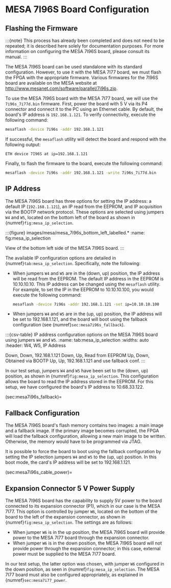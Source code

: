 # MESA 7I96S Board Configuration

## Flashing the Firmware

:::{note}
This process has already been completed and does not need to be repeated; it is described here solely for documentation purposes. For more information on configuring the MESA 7I96S board, please consult its manual.
:::

The MESA 7I96S board can be used standalone with its standard configuration. However, to use it with the MESA 7I77 board, we must flash the FPGA with the appropriate firmware. Various firmwares for the 7I96S board are available on the MESA website at <http://www.mesanet.com/software/parallel/7i96s.zip>.

To use the MESA 7I96S board with the MESA 7I77 board, we will use the `7i96s_7i77d.bin` firmware. First, power the board with 5 V via its P4 connector and connect it to the PC using an Ethernet cable. By default, the board's IP address is `192.168.1.121`. To verify connectivity, execute the following command:

```sh
mesaflash -device 7i96s -addr 192.168.1.121
```

If successful, the `mesaflash` utility will detect the board and respond with the following output:

```text
ETH device 7I96S at ip=192.168.1.121
```

Finally, to flash the firmware to the board, execute the following command:

```sh
mesaflash -device 7i96s -addr 192.168.1.121 -write 7i96s_7i77d.bin
```

## IP Address

The MESA 7I96S board has three options for setting the IP address: a default IP (`192.168.1.121`), an IP read from the EEPROM, and IP acquisition via the BOOTP network protocol. These options are selected using jumpers `W4` and `W5`, located on the bottom left of the board as shown in {numref}`fig:mesa_ip_selection`.

:::{figure} images/mesa/mesa_7i96s_bottom_left_labelled.*
:name: fig:mesa_ip_selection

View of the bottom left side of the MESA 7I96S board.
:::

The available IP configuration options are detailed in {numref}`tab:mesa_ip_selection`. Specifically, note the following:

- When jumpers `W4` and `W5` are in the (down, up) position, the IP address will be read from the EEPROM. The default IP address in the EEPROM is 10.10.10.10. This IP address can be changed using the `mesaflash` utility. For example, to set the IP in the EEPROM to 10.10.10.100, you would execute the following command:

    ```sh
    mesaflash -device 7i96s -addr 192.168.1.121 -set ip=10.10.10.100
    ```

- When jumpers `W4` and `W5` are in the (up, up) position, the IP address will be set to 192.168.1.121, and the board will boot using the fallback configuration (see {numref}`sec:mesa7i96s_fallback`).

:::{csv-table} IP address configuration options on the MESA 7I96S board using jumpers ``W4`` and ``W5``.
:name: tab:mesa_ip_selection
:widths: auto
:header: W4, W5, IP Address

Down, Down, 192.168.1.121
Down, Up, Read from EEPROM
Up, Down, Obtained via BOOTP
Up, Up, 192.168.1.121 and use fallback conf.
:::

In our test setup, jumpers `W4` and `W5` have been set to the (down, up) position, as shown in {numref}`fig:mesa_ip_selection`. This configuration allows the board to read the IP address stored in the EEPROM. For this setup, we have configured the board's IP address to 10.68.33.122.

(sec:mesa7i96s_fallback)=
## Fallback Configuration

The MESA 7I96S board's flash memory contains two images: a main image and a fallback image. If the primary image becomes corrupted, the FPGA will load the fallback configuration, allowing a new main image to be written. Otherwise, the memory would have to be programmed via JTAG.

It is possible to force the board to boot using the fallback configuration by setting the IP selection jumpers `W4` and `W5` to the (up, up) position. In this boot mode, the card's IP address will be set to 192.168.1.121.

(sec:mesa7i96s_cable_power)=
## Expansion Connector 5 V Power Supply

The MESA 7I96S board has the capability to supply 5V power to the board connected to its expansion connector (P1), which in our case is the MESA 7I77. This option is controlled by jumper `W6`, located on the bottom of the board to the left of the expansion connector, as shown in {numref}`fig:mesa_ip_selection`. The settings are as follows:

- When jumper `W6` is in the up position, the MESA 7I96S board will provide power to the MESA 7I77 board through the expansion connector.
- When jumper `W6` is in the down position, the MESA 7I96S board will not provide power through the expansion connector; in this case, external power must be supplied to the MESA 7I77 board.

In our test setup, the latter option was chosen, with jumper `W6` configured in the down position, as seen in {numref}`fig:mesa_ip_selection`. The MESA 7I77 board must also be configured appropriately, as explained in {numref}`sec:mesa7i77_power`.
